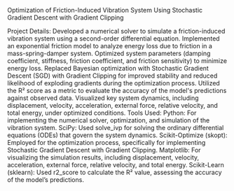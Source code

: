 Optimization of Friction-Induced Vibration System Using Stochastic Gradient Descent with Gradient Clipping


Project Details:
Developed a numerical solver to simulate a friction-induced vibration system using a second-order differential equation.
Implemented an exponential friction model to analyze energy loss due to friction in a mass-spring-damper system.
Optimized system parameters (damping coefficient, stiffness, friction coefficient, and friction sensitivity) to minimize energy loss.
Replaced Bayesian optimization with Stochastic Gradient Descent (SGD) with Gradient Clipping for improved stability and reduced likelihood of exploding gradients during the optimization process.
Utilized the R² score as a metric to evaluate the accuracy of the model's predictions against observed data.
Visualized key system dynamics, including displacement, velocity, acceleration, external force, relative velocity, and total energy, under optimized conditions.
Tools Used:
Python: For implementing the numerical solver, optimization, and simulation of the vibration system.
SciPy: Used solve_ivp for solving the ordinary differential equations (ODEs) that govern the system dynamics.
Scikit-Optimize (skopt): Employed for the optimization process, specifically for implementing Stochastic Gradient Descent with Gradient Clipping.
Matplotlib: For visualizing the simulation results, including displacement, velocity, acceleration, external force, relative velocity, and total energy.
Scikit-Learn (sklearn): Used r2_score to calculate the R² value, assessing the accuracy of the model’s predictions.

